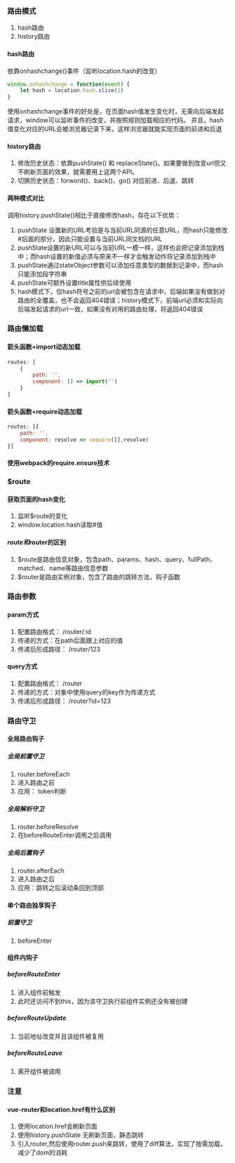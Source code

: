### 路由模式
1. hash路由
2. history路由

#### hash路由
依靠onhashchange()事件（监听location.hash的改变）
```js
window.onhashchange = function(event) {
    let hash = location.hash.slice(1)
}
```
使用onhashchange事件的好处是，在页面hash值发生变化时，无需向后端发起请求，window可以监听事件的改变，并按照规则加载相应的代码。
并且，hash值变化对应的URL会被浏览器记录下来，这样浏览器就能实现页面的前进和后退

#### history路由
1. 修改历史状态：依靠pushState() 和 replaceState()。如果要做到改变url但又不刷新页面的效果，就需要用上这两个API。
2. 切换历史状态：forword()、back()、go() 对应前进、后退、跳转

#### 两种模式对比
调用history.pushState()相比于直接修改hash，存在以下优势：
1. pushState 设置新的URL考验是与当前URL同源的任意URL，而hash只能修改#后面的部分，因此只能设置与当前URL同文档的URL
2. pushState设置的新URL可以与当前URL一模一样，这样也会把记录添加到栈中；而hash设置的新值必须与原来不一样才会触发动作将记录添加到栈中
3. pushState通过stateObject参数可以添加任意类型的数据到记录中，而hash只能添加段字符串
4. pushState可额外设置title属性供后续使用
5. hash模式下，仅hash符号之前的url会被包含在请求中，后端如果没有做到对路由的全覆盖，也不会返回404错误；history模式下，前端url必须和实际向后端发起请求的url一致，如果没有对用的路由处理，将返回404错误
### 路由懒加载
#### 箭头函数+import动态加载
```js
routes: [
    {
        path: '',
        component: () => import('')
    }
]
```
#### 箭头函数+require动态加载
```js
routes: [{
    path: '',
    component: resolve => require([],resolve)
}]
```
#### 使用webpack的require.ensure技术


### $route
#### 获取页面的hash变化
1. 监听$route的变化
2. window.location.hash读取#值

#### $route和$router的区别
1. $route是路由信息对象，包含path、params、hash、query、fullPath、matched、name等路由信息参数
2. $router是路由实例对象，包含了路由的跳转方法，钩子函数

### 路由参数
#### param方式
1. 配置路由格式： /router/:id
2. 传递的方式：在path后面跟上对应的值
3. 传递后形成路径： /router/123

#### query方式
1. 配置路由格式： /router
2. 传递的方式：对象中使用query的key作为传递方式
3. 传递后形成路径： /router?id=123

### 路由守卫
#### 全局路由钩子
##### 全局前置守卫 
1. router.beforeEach
2. 进入路由之前
3. 应用： token判断
#####  全局解析守卫
1. router.beforeResolve
2. 在beforeRouteEnter调用之后调用

##### 全局后置钩子
1. router.afterEach
2. 进入路由之后
3. 应用：跳转之后滚动条回到顶部

#### 单个路由独享钩子
##### 前置守卫
1. beforeEnter

#### 组件内钩子
##### beforeRouteEnter
1. 进入组件前触发
2. 此时还访问不到this，因为该守卫执行前组件实例还没有被创建
##### beforeRouteUpdate
1. 当前地址改变并且该组件被复用
##### beforeRouteLeave
1. 离开组件被调用

### 注意
#### vue-router和location.href有什么区别
1. 使用location.href会刷新页面
2. 使用history.pushState 无刷新页面，静态跳转
3. 引入router,然后使用router.push来跳转，使用了diff算法，实现了按需加载，减少了dom的消耗